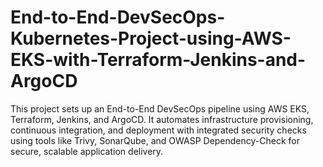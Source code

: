 # End-to-End-DevSecOps-Kubernetes-Project-using-AWS-EKS-with-Terraform-Jenkins-and-ArgoCD
 This project sets up an End-to-End DevSecOps pipeline using AWS EKS, Terraform, Jenkins, and ArgoCD. It automates infrastructure provisioning, continuous integration, and deployment with integrated security checks using tools like Trivy, SonarQube, and OWASP Dependency-Check for secure, scalable application delivery.
